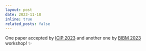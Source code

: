 ```yaml
---
layout: post
date: 2023-11-18
inline: true
related_posts: false
---
```


One paper accepted by [ICIP 2023](https://2023.ieeeicip.org/) and another one by [BIBM 2023](https://bidma.cpsc.ucalgary.ca/IEEE-BIBM-2023/) workshop! :sparkles:
